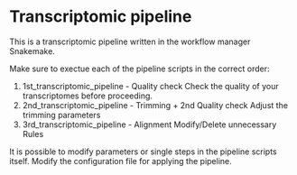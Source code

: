 # Transcriptomic pipeline

This is a transcriptomic pipeline written in the workflow manager Snakemake. 

Make sure to exectue each of the pipeline scripts in the correct order:

1. 1st_transcriptomic_pipeline - Quality check
    Check the quality of your transcriptomes before proceeding. 
2. 2nd_transcriptomic_pipeline - Trimming + 2nd Quality check
    Adjust the trimming parameters 
3. 3rd_transcriptomic_pipeline - Alignment 
    Modify/Delete unnecessary Rules

It is possible to modify parameters or single steps in the pipeline scripts itself. 
Modify the configuration file for applying the pipeline.  

